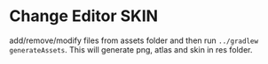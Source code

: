 
# Change Editor SKIN

add/remove/modify files from assets folder and then run `../gradlew generateAssets`. This will
generate png, atlas and skin in res folder.